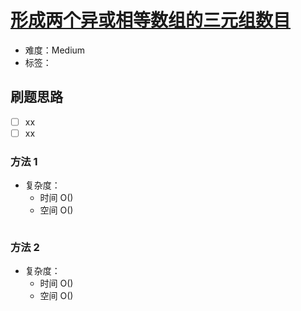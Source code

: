 # [形成两个异或相等数组的三元组数目](https://leetcode-cn.com/problems/count-triplets-that-can-form-two-arrays-of-equal-xor/)

- 难度：Medium
- 标签：

## 刷题思路

- [ ] xx
- [ ] xx

### 方法 1

- 复杂度：
    - 时间 O()
    - 空间 O()

``` js

```

### 方法 2

- 复杂度：
    - 时间 O()
    - 空间 O()

``` js

```
